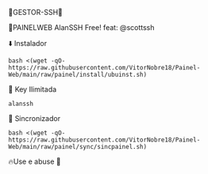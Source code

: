 🔰GESTOR-SSH🔰

🔹️PAINELWEB AlanSSH Free!
      feat: @scottssh


⬇️ Instalador
```
bash <(wget -qO- https://raw.githubusercontent.com/VitorNobre18/Painel-Web/main/raw/painel/install/ubuinst.sh)
```

🔑 Key Ilimitada
```
alanssh
```

🔄 Sincronizador
```
bash <(wget -qO- https://raw.githubusercontent.com/VitorNobre18/Painel-Web/main/raw/painel/sync/sincpainel.sh)
```

🔥Use e abuse 🍷
